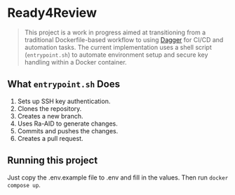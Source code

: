 # Ready4Review

> This project is a work in progress aimed at transitioning from a traditional Dockerfile-based workflow to using [Dagger](https://dagger.io/) for CI/CD and automation tasks. The current implementation uses a shell script (`entrypoint.sh`) to automate environment setup and secure key handling within a Docker container.

## What `entrypoint.sh` Does
1. Sets up SSH key authentication.
2. Clones the repository.
3. Creates a new branch.
4. Uses Ra-AID to generate changes.
5. Commits and pushes the changes.
6. Creates a pull request.

## Running this project
Just copy the .env.example file to .env and fill in the values. Then run `docker compose up`.